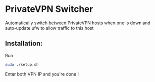 # PrivateVPN Switcher
Automatically switch between PrivateVPN hosts when one is down and auto-update ufw to allow traffic to this host

## Installation:

Run

```bash
sudo ./setup.sh
```

Enter both VPN IP and you're done !
